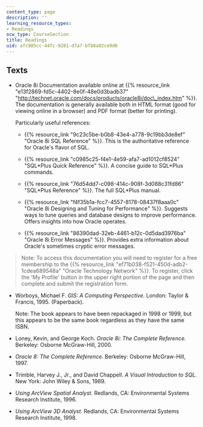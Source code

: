 ```yaml
---
content_type: page
description: ''
learning_resource_types:
- Readings
ocw_type: CourseSection
title: Readings
uid: afc985cc-44fc-9281-d7a7-bfb8a02ce9d0
---
```


Texts
-----

*   Oracle 8i Documentation available online at {{% resource_link "e13f2869-fd5c-4402-8e0f-48e0d3badb37" "http://technet.oracle.com/docs/products/oracle8i/doc\_index.htm" %}}.  
    The documentation is generally available both in HTML format (good for viewing online in a browser) and PDF format (better for printing).  
      
    Particularly useful references:
    *   {{% resource_link "9c23c5be-b0b8-43e4-a778-9c19bb3de8ef" "Oracle 8i SQL Reference" %}}. This is the authoritative reference for Oracle's flavor of SQL.  
          
        
    *   {{% resource_link "c0985c25-f4e1-4e59-afa7-ad1012cf8524" "SQL\*Plus Quick Reference" %}}. A concise guide to SQL\*Plus commands.  
          
        
    *   {{% resource_link "76d54dd7-c098-414c-908f-3d088c31fd86" "SQL\*Plus Reference" %}}. The full SQL\*Plus manual.  
          
        
    *   {{% resource_link "f4f35b1a-fcc7-4557-8178-08437f8aaa0c" "Oracle 8i Designing and Tuning for Performance" %}}. Suggests ways to tune queries and database designs to improve performance. Offers insights into how Oracle operates.  
          
        
    *   {{% resource_link "86390dad-32eb-4461-b12c-0d5dad3976ba" "Oracle 8i Error Messages" %}}. Provides extra information about Oracle's sometimes cryptic error messages.  
        

> Note: To access this documentation you will need to register for a free membership to the {{% resource_link "ef71b038-f521-450d-adb2-1cdea689548a" "Oracle Technology Network" %}}. To register, click the 'My Profile' button in the upper right portion of the page and then complete and submit the registration form.

*   Worboys, Michael F. _GIS: A Computing Perspective._ London: Taylor & Francis, 1995. (Paperback).  
      
    Note: The book appears to have been repackaged in 1998 or 1999, but this appears to be the same book regardless as they have the same ISBN.  
      
    
*   Loney, Kevin, and George Koch. _Oracle 8i: The Complete Reference._ Berkeley: Osborne McGraw-Hill, 2000.  
      
    
*   _Oracle 8: The Complete Reference._ Berkeley: Osborne McGraw-Hill, 1997.  
      
    
*   Trimble, Harvey J., Jr., and David Chappell. _A Visual Introduction to SQL._ New York: John Wiley & Sons, 1989.  
      
    
*   _Using ArcView Spatial Analyst._ Redlands, CA: Environmental Systems Research Institute, 1996.  
      
    
*   _Using ArcView 3D Analyst._ Redlands, CA: Environmental Systems Research Institute, 1998.